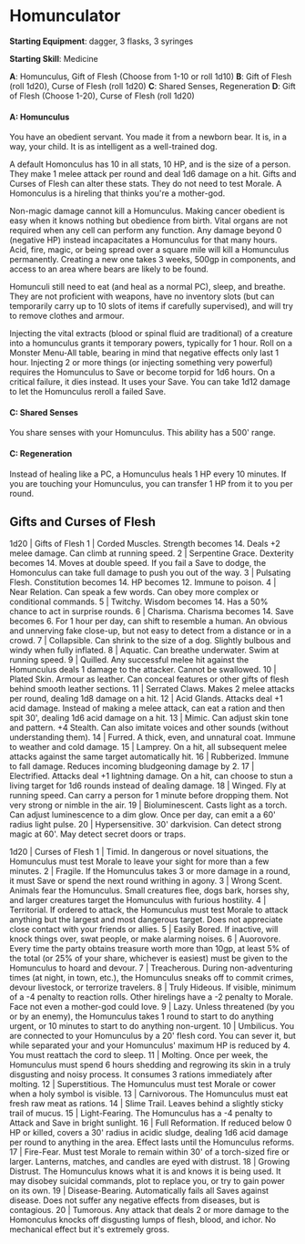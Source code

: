 # Homunculator

**Starting Equipment**: dagger, 3 flasks, 3 syringes

**Starting Skill**: Medicine

**A**: Homunculus, Gift of Flesh (Choose from 1-10 or roll 1d10)
**B**: Gift of Flesh (roll 1d20), Curse of Flesh (roll 1d20)
**C**: Shared Senses, Regeneration
**D**: Gift of Flesh (Choose 1-20), Curse of Flesh (roll 1d20)


#### A: Homunculus
You have an obedient servant. You made it from a newborn bear. It is, in a
way, your child. It is as intelligent as a well-trained dog.

A default Homonculus has 10 in all stats, 10 HP, and is the size of a person.
They make 1 melee attack per round and deal 1d6 damage on a hit. Gifts and
Curses of Flesh can alter these stats. They do not need to test Morale. A
Homonculus is a hireling that thinks you're a mother-god.

Non-magic damage cannot kill a Homunculus. Making cancer obedient is easy when
it knows nothing but obedience from birth. Vital organs are not required when
any cell can perform any function. Any damage beyond 0 (negative HP) instead
incapacitates a Homunculus for that many hours. Acid, fire, magic, or being
spread over a square mile will kill a Homunculus permanently. Creating a new
one takes 3 weeks, 500gp in components, and access to an area where bears are
likely to be found.

Homunculi still need to eat (and heal as a normal PC), sleep, and breathe.
They are not proficient with weapons, have no inventory slots (but can
temporarily carry up to 10 slots of items if carefully supervised), and will
try to remove clothes and armour.

Injecting the vital extracts (blood or spinal fluid are traditional) of a
creature into a homunculus grants it temporary powers, typically for 1 hour.
Roll on a Monster Menu-All table, bearing in mind that negative effects only
last 1 hour. Injecting 2 or more things (or injecting something very powerful)
requires the Homunculus to Save or become torpid for 1d6 hours. On a critical
failure, it dies instead. It uses your Save. You can take 1d12 damage to let
the Homunculus reroll a failed Save.

#### C: Shared Senses
You share senses with your Homunculus. This ability has a 500' range.

#### C: Regeneration
Instead of healing like a PC, a Homunculus heals 1 HP every 10 minutes. If you
are touching your Homunculus, you can transfer 1 HP from it to you per round.

## Gifts and Curses of Flesh

1d20 | Gifts of Flesh
1 | Corded Muscles. Strength becomes 14. Deals +2 melee damage. Can climb at running speed.
2 | Serpentine Grace. Dexterity becomes 14. Moves at double speed. If you fail a Save to dodge, the Homonculus can take full damage to push you out of the way.
3 | Pulsating Flesh. Constitution becomes 14. HP becomes 12. Immune to poison. 
4 | Near Relation. Can speak a few words. Can obey more complex or conditional commands.
5 | Twitchy. Wisdom becomes 14. Has a 50% chance to act in surprise rounds.
6 | Charisma. Charisma becomes 14. Save becomes 6. For 1 hour per day, can shift to resemble a human. An obvious and unnerving fake close-up, but not easy to detect from a distance or in a crowd.
7 | Collapsible. Can shrink to the size of a dog. Slightly bulbous and windy when fully inflated.
8 | Aquatic. Can breathe underwater. Swim at running speed.
9 | Quilled. Any successful melee hit against the Homunculus deals 1 damage to the attacker. Cannot be swallowed.
10 | Plated Skin. Armour as leather. Can conceal features or other gifts of flesh behind smooth leather sections.
11 | Serrated Claws. Makes 2 melee attacks per round, dealing 1d8 damage on a hit.
12 | Acid Glands. Attacks deal +1 acid damage. Instead of making a melee attack, can eat a ration and then spit 30', dealing 1d6 acid damage on a hit. 
13 | Mimic. Can adjust skin tone and pattern. +4 Stealth. Can also imitate voices and other sounds (without understanding them). 
14 | Furred. A thick, even, and unnatural coat. Immune to weather and cold damage.
15 | Lamprey. On a hit, all subsequent melee attacks against the same target automatically hit.
16 | Rubberized. Immune to fall damage. Reduces incoming bludgeoning damage by 2. 
17 | Electrified. Attacks deal +1 lightning damage. On a hit, can choose to stun a living target for 1d6 rounds instead of dealing damage. 
18 | Winged. Fly at running speed. Can carry a person for 1 minute before dropping them. Not very strong or nimble in the air.
19 | Bioluminescent. Casts light as a torch. Can adjust luminescence to a dim glow. Once per day, can emit a a 60' radius light pulse.
20 | Hypersensitive. 30' darkvision. Can detect strong magic at 60'. May detect secret doors or traps.


1d20 | Curses of Flesh
1 | Timid. In dangerous or novel situations, the  Homunculus must test Morale to leave your sight for more than a few minutes.
2 | Fragile. If the Homunculus takes 3 or more damage in a round, it must Save or spend the next round writhing in agony.
3 | Wrong Scent. Animals fear the Homunculus. Small creatures flee, dogs bark, horses shy, and larger creatures target the Homunculus with furious hostility.
4 | Territorial. If ordered to attack, the Homunculus must test Morale to attack anything but the largest and most dangerous target. Does not appreciate close contact with your friends or allies.
5 | Easily Bored. If inactive, will knock things over, swat people, or make alarming noises.
6 | Auorovore. Every time the party obtains treasure worth more than 10gp, at least 5% of the total (or 25% of your share, whichever is easiest) must be given to the Homunculus to hoard and devour.
7 | Treacherous. During non-adventuring times (at night, in town, etc.), the Homunculus sneaks off to commit crimes, devour livestock, or terrorize travelers.
8 | Truly Hideous. If visible, minimum of a -4 penalty to reaction rolls.  Other hirelings have a -2 penalty to Morale. Face not even a mother-god could love.
9 | Lazy. Unless threatened (by you or by an enemy), the Homunculus takes 1 round to start to do anything urgent, or 10 minutes to start to do anything non-urgent.
10 | Umbilicus. You are connected to your Homunculus by a 20' flesh cord.  You can sever it, but while separated your and your Homunculus' maximum HP is reduced by 4. You must reattach the cord to sleep.
11 | Molting. Once per week, the Homunculus must spend 6 hours shedding and regrowing its skin in a truly disgusting and noisy process. It consumes 3 rations immediately after molting.
12 | Superstitious. The Homunculus must test Morale or cower when a holy symbol is visible.
13 | Carnivorous. The Homunculus must eat fresh raw meat as rations.
14 | Slime Trail. Leaves behind a slightly sticky trail of mucus.
15 | Light-Fearing. The Homunculus has a -4 penalty to Attack and Save in bright sunlight.
16 | Full Reformation. If reduced below 0 HP or killed, covers a 30' radius in acidic sludge, dealing 1d6 acid damage per round to anything in the area.  Effect lasts until the Homunculus reforms.
17 | Fire-Fear. Must test Morale to remain within 30' of a torch-sized fire or larger. Lanterns, matches, and candles are eyed with distrust.
18 | Growing Distrust. The Homunculus knows what it is and knows it is being used. It may disobey suicidal commands, plot to replace you, or try to gain power on its own.
19 | Disease-Bearing. Automatically fails all Saves against disease. Does not suffer any negative effects from diseases, but is contagious.
20 | Tumorous. Any attack that deals 2 or more damage to the Homonculus knocks off disgusting lumps of flesh, blood, and ichor. No mechanical effect
but it's extremely gross.
